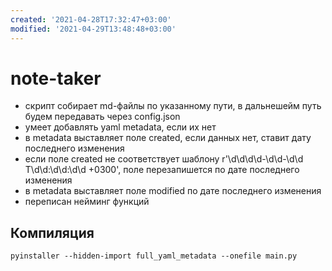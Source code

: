```yaml
---
created: '2021-04-28T17:32:47+03:00'
modified: '2021-04-29T13:48:48+03:00'
---
```

# note-taker

 - скрипт собирает md-файлы по указанному пути, в дальнешейм путь будем передавать через config.json
 - умеет добавлять yaml metadata, если их нет
 - в metadata выставляет поле created, если данных нет, ставит дату последнего изменения
 - если поле created не соответствует шаблону r'\d\d\d\d-\d\d-\d\d T\d\d:\d\d:\d\d \+0300', поле перезапишется по дате последнего изменения
 - в metadata выставляет поле modified по дате последнего изменения
 - переписан нейминг функций

## Компиляция

```
pyinstaller --hidden-import full_yaml_metadata --onefile main.py
```